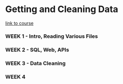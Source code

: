 # Getting and Cleaning Data
[link to course](https://www.coursera.org/learn/data-cleaning/)

### WEEK 1 - Intro, Reading Various Files
### WEEK 2 - SQL, Web, APIs
### WEEK 3 - Data Cleaning
### WEEK 4 